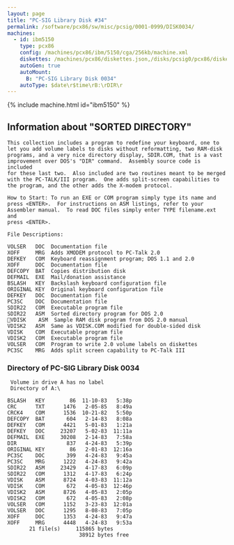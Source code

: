 ```yaml
---
layout: page
title: "PC-SIG Library Disk #34"
permalink: /software/pcx86/sw/misc/pcsig/0001-0999/DISK0034/
machines:
  - id: ibm5150
    type: pcx86
    config: /machines/pcx86/ibm/5150/cga/256kb/machine.xml
    diskettes: /machines/pcx86/diskettes.json,/disks/pcsig0/pcx86/diskettes.json
    autoGen: true
    autoMount:
      B: "PC-SIG Library Disk 0034"
    autoType: $date\r$time\rB:\rDIR\r
---
```


{% include machine.html id="ibm5150" %}

## Information about "SORTED DIRECTORY"

    This collection includes a program to redefine your keyboard, one to
    let you add volume labels to disks without reformatting, two RAM-disk
    programs, and a very nice directory display, SDIR.COM, that is a vast
    improvement over DOS's "DIR" command.  Assembly source code is included
    for these last two.  Also included are two routines meant to be merged
    with the PC-TALK/III program.  One adds split-screen capabilities to
    the program, and the other adds the X-modem protocol.
    
    How to Start: To run an EXE or COM program simply type its name and
    press <ENTER>.  For instructions on ASM listings, refer to your
    Assembler manual.  To read DOC files simply enter TYPE filename.ext and
    press <ENTER>.
    
    File Descriptions:
    
    VOLSER   DOC  Documentation file
    XOFF     MRG  Adds XMODEM protocol to PC-Talk 2.0
    DEFKEY   COM  Keyboard reassignment program; DOS 1.1 and 2.0
    XOFF     DOC  Documentation file
    DEFCOPY  BAT  Copies distribution disk
    DEFMAIL  EXE  Mail/donation assistance
    BSLASH   KEY  Backslash keyboard configuration file
    ORIGINAL KEY  Original keyboard configuration file
    DEFKEY   DOC  Documentation file
    PC3SC    DOC  Documentation file
    SDIR22   COM  Executable program file
    SDIR22   ASM  Sorted directory program for DOS 2.0
    VDISK    ASM  Sample RAM disk program from DOS 2.0 manual
    VDISK2   ASM  Same as VDISK.COM modified for double-sided disk
    VDISK    COM  Executable program file
    VDISK2   COM  Executable program file
    VOLSER   COM  Program to write 2.0 volume labels on diskettes
    PC3SC    MRG  Adds split screen capability to PC-Talk III

### Directory of PC-SIG Library Disk 0034

     Volume in drive A has no label
     Directory of A:\

    BSLASH   KEY        86  11-10-83   5:38p
    CRC      TXT      1476   2-05-85   8:49a
    CRCK4    COM      1536  10-21-82   5:50p
    DEFCOPY  BAT       604   2-14-83   8:08a
    DEFKEY   COM      4421   5-01-83   1:21a
    DEFKEY   DOC     23207   5-02-83  11:11a
    DEFMAIL  EXE     30208   2-14-83   7:58a
    DIR                837   4-24-83   5:39p
    ORIGINAL KEY        86   2-01-83  12:16a
    PC3SC    DOC       399   4-24-83   9:45a
    PC3SC    MRG      1222   4-24-83   9:42a
    SDIR22   ASM     23429   4-17-83   6:09p
    SDIR22   COM      1312   4-17-83   6:24p
    VDISK    ASM      8724   4-03-83  11:12a
    VDISK    COM       672   4-05-83  12:46p
    VDISK2   ASM      8726   4-05-83   2:05p
    VDISK2   COM       672   4-05-83   2:08p
    VOLSER   COM      1152   3-23-83  12:01a
    VOLSER   DOC      1295   8-08-83   7:05p
    XOFF     DOC      1353   4-24-83   9:47a
    XOFF     MRG      4448   4-24-83   9:53a
           21 file(s)     115865 bytes
                           38912 bytes free
